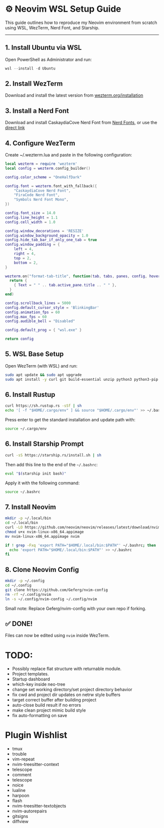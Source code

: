 # ⚙️ Neovim WSL Setup Guide

This guide outlines how to reproduce my Neovim environment from scratch using WSL, WezTerm, Nerd Font, and Starship.

---

## 1. Install Ubuntu via WSL

Open PowerShell as Administrator and run:
```powershell
wsl --install -d Ubuntu
```

## 2. Install WezTerm
Download and install the latest version from [wezterm.org/installation](https://wezterm.org/installation.html)

## 3. Install a Nerd Font
Download and install CaskaydiaCove Nerd Font from [Nerd Fonts](https://www.nerdfonts.com/font-downloads), or use the [direct link](https://github.com/ryanoasis/nerd-fonts/releases/download/v3.4.0/CascadiaCode.zip)

## 4. Configure WezTerm
Create ~/.wezterm.lua and paste in the following configuration:
```lua
local wezterm = require 'wezterm'
local config = wezterm.config_builder()

config.color_scheme = "OneHalfDark"

config.font = wezterm.font_with_fallback({
    "CaskaydiaCove Nerd Font",
    "FiraCode Nerd Font",
    "Symbols Nerd Font Mono",
})

config.font_size = 14.0
config.line_height = 1.1
config.cell_width = 1.0

config.window_decorations = 'RESIZE'
config.window_background_opacity = 1.0
config.hide_tab_bar_if_only_one_tab = true
config.window_padding = {
    left = 4,
    right = 4,
    top = 2,
    bottom = 2,
}

wezterm.on("format-tab-title", function(tab, tabs, panes, config, hover, max_width)
  return {
    { Text = " " .. tab.active_pane.title .. " " },
  }
end)

config.scrollback_lines = 5000
config.default_cursor_style = 'BlinkingBar'
config.animation_fps = 60
config.max_fps = 60
config.audible_bell = "Disabled"

config.default_prog = { "wsl.exe" }

return config
```

## 5. WSL Base Setup
Open WezTerm (with WSL) and run:
```bash
sudo apt update && sudo apt upgrade
sudo apt install -y curl git build-essential unzip python3 python3-pip python3-venv
```
## 6. Install Rustup
```bash
curl https://sh.rustup.rs -sSf | sh
echo '[ -f "$HOME/.cargo/env" ] && source "$HOME/.cargo/env"' >> ~/.bashrc
```

Press enter to get the standard installation and update path with:
```bash
source ~/.cargo/env
```

## 6. Install Starship Prompt
```bash
curl -sS https://starship.rs/install.sh | sh
```
Then add this line to the end of the `~/.bashrc`:
```bash
eval "$(starship init bash)"
```
Apply it with the following command:
```bash
source ~/.bashrc
```

## 7. Install Neovim
```bash
mkdir -p ~/.local/bin
cd ~/.local/bin
curl -LO https://github.com/neovim/neovim/releases/latest/download/nvim-linux-x86_64.appimage
chmod u+x nvim-linux-x86_64.appimage
mv nvim-linux-x86_64.appimage nvim

if ! grep -Fxq 'export PATH="$HOME/.local/bin:$PATH"' ~/.bashrc; then
  echo 'export PATH="$HOME/.local/bin:$PATH"' >> ~/.bashrc
fi
```

##  8. Clone Neovim Config
```bash
mkdir -p ~/.config
cd ~/.config
git clone https://github.com/Geferg/nvim-config
rm -rf ~/.config/nvim
ln -s ~/.config/nvim-config ~/.config/nvim
```

Small note: Replace Geferg/nvim-config with your own repo if forking.

## ✅ DONE!
Files can now be edited using `nvim` inside WezTerm.

# TODO:
- Possibly replace flat structure with returnable module.
- Project templates.
- Startup dashboard
- which-key inside neo-tree
- change set working directory/set project directory behavior
- fix cwd and project dir updates on netrw style buffers
- target correct buffer after building project
- auto-close build result if no errors
- make clean project mimic build style
- fix auto-formatting on save

# Plugin Wishlist
- tmux
- trouble
- vim-repeat
- nvim-treesitter-context
- telescope
- comment
- telescope
- noice
- lualine
- harpoon
- flash
- nvim-treesitter-textobjects
- nvim-autorepairs
- gitsigns
- diffview


